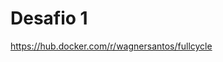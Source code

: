 # Desafio 1

<a href="https://hub.docker.com/r/wagnersantos/fullcycle">https://hub.docker.com/r/wagnersantos/fullcycle</a>
